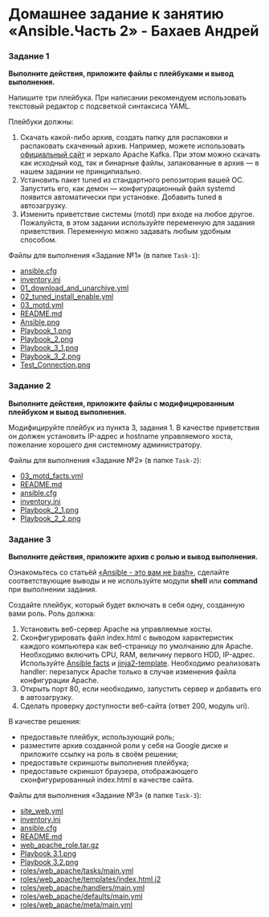 # Домашнее задание к занятию «Ansible.Часть 2» - Бахаев Андрей


### Задание 1

**Выполните действия, приложите файлы с плейбуками и вывод выполнения.**

Напишите три плейбука. При написании рекомендуем использовать текстовый редактор с подсветкой синтаксиса YAML.

Плейбуки должны: 

1. Скачать какой-либо архив, создать папку для распаковки и распаковать скаченный архив. Например, можете использовать [официальный сайт](https://kafka.apache.org/downloads) и зеркало Apache Kafka. При этом можно скачать как исходный код, так и бинарные файлы, запакованные в архив — в нашем задании не принципиально.
2. Установить пакет tuned из стандартного репозитория вашей ОС. Запустить его, как демон — конфигурационный файл systemd появится автоматически при установке. Добавить tuned в автозагрузку.
3. Изменить приветствие системы (motd) при входе на любое другое. Пожалуйста, в этом задании используйте переменную для задания приветствия. Переменную можно задавать любым удобным способом.


Файлы для выполнения «Задание №1» (в папке `Task-1`):
- [ansible.cfg](./Task-1/ansible.cfg)
- [inventory.ini](./Task-1/inventory.ini)
- [01_download_and_unarchive.yml](./Task-1/01_download_and_unarchive.yml)
- [02_tuned_install_enable.yml](./Task-1/02_tuned_install_enable.yml)
- [03_motd.yml](./Task-1/03_motd.yml)
- [README.md](./Task-1/README.md)
- [Ansible.png](./Task-1/Ansible.png)
- [Playbook_1.png](./Task-1/Playbook_1.png)
- [Playbook_2.png](./Task-1/Playbook_2.png)
- [Playbook_3_1.png](./Task-1/Playbook_3_1.png)
- [Playbook_3_2.png](./Task-1/Playbook_3_2.png)
- [Test_Connection.png](./Task-1/Test_Connection.png)



### Задание 2

**Выполните действия, приложите файлы с модифицированным плейбуком и вывод выполнения.** 

Модифицируйте плейбук из пункта 3, задания 1. В качестве приветствия он должен установить IP-адрес и hostname управляемого хоста, пожелание хорошего дня системному администратору.

Файлы для выполнения «Задание №2» (в папке `Task-2`):
- [03_motd_facts.yml](./Task-2/03_motd_facts.yml)
- [README.md](./Task-2/README.md)
- [ansible.cfg](./Task-2/ansible.cfg)
- [inventory.ini](./Task-2/inventory.ini)
- [Playbook_2_1.png](./Task-2/Playbook_2_1.png)
- [Playbook_2_2.png](./Task-2/Playbook_2_2.png)



### Задание 3

**Выполните действия, приложите архив с ролью и вывод выполнения.**

Ознакомьтесь со статьёй [«Ansible - это вам не bash»](https://habr.com/ru/post/494738/), сделайте соответствующие выводы и не используйте модули **shell** или **command** при выполнении задания.

Создайте плейбук, который будет включать в себя одну, созданную вами роль. Роль должна:

1. Установить веб-сервер Apache на управляемые хосты.
2. Сконфигурировать файл index.html c выводом характеристик каждого компьютера как веб-страницу по умолчанию для Apache. Необходимо включить CPU, RAM, величину первого HDD, IP-адрес.
Используйте [Ansible facts](https://docs.ansible.com/ansible/latest/playbook_guide/playbooks_vars_facts.html) и [jinja2-template](https://linuxways.net/centos/how-to-use-the-jinja2-template-in-ansible/). Необходимо реализовать handler: перезапуск Apache только в случае изменения файла конфигурации Apache.
4. Открыть порт 80, если необходимо, запустить сервер и добавить его в автозагрузку.
5. Сделать проверку доступности веб-сайта (ответ 200, модуль uri).

В качестве решения:
- предоставьте плейбук, использующий роль;
- разместите архив созданной роли у себя на Google диске и приложите ссылку на роль в своём решении;
- предоставьте скриншоты выполнения плейбука;
- предоставьте скриншот браузера, отображающего сконфигурированный index.html в качестве сайта.

Файлы для выполнения «Задание №3» (в папке `Task-3`):
- [site_web.yml](./Task-3/site_web.yml)
- [inventory.ini](./Task-3/inventory.ini)
- [ansible.cfg](./Task-3/ansible.cfg)
- [README.md](./Task-3/README.md)
- [web_apache_role.tar.gz](./Task-3/web_apache_role.tar.gz)
- [Playbook 3.1.png](./Task-3/Playbook%203.1.png)
- [Playbook 3.2.png](./Task-3/Playbook%203.2.png)
- [roles/web_apache/tasks/main.yml](./Task-3/roles/web_apache/tasks/main.yml)
- [roles/web_apache/templates/index.html.j2](./Task-3/roles/web_apache/templates/index.html.j2)
- [roles/web_apache/handlers/main.yml](./Task-3/roles/web_apache/handlers/main.yml)
- [roles/web_apache/defaults/main.yml](./Task-3/roles/web_apache/defaults/main.yml)
- [roles/web_apache/meta/main.yml](./Task-3/roles/web_apache/meta/main.yml)
